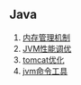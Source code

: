 ## Java
1. [内存管理机制](process/README.md)   
2. [JVM性能调优](jvm/README.md)    
3. [tomcat优化](tomcat/README.md)
4. [jvm命令工具](cmdTools/README.md)